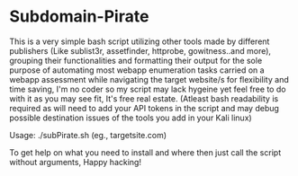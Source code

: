 # Subdomain-Pirate

This is a very simple bash script utilizing other tools made by different publishers (Like sublist3r, assetfinder, httprobe, gowitness..and more), grouping their functionalities and formatting their output for the sole purpose of automating most webapp enumeration tasks carried on a webapp assessment while navigating the target website/s for flexibility and time saving, I'm no coder so my script may lack hygeine yet feel free to do with it as you may see fit, It's free real estate. (Atleast bash readability is required as will need to add your API tokens in the script and may debug possible destination issues of the tools you add in your Kali linux)


Usage: ./subPirate.sh <domain> (eg., targetsite.com)
  

To get help on what you need to install and where then just call the script without arguments, Happy hacking! 
